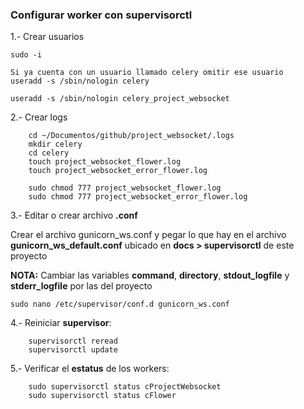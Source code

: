 ### Configurar worker con supervisorctl

1.- Crear usuarios
```
sudo -i

Si ya cuenta con un usuario llamado celery omitir ese usuario
useradd -s /sbin/nologin celery

useradd -s /sbin/nologin celery_project_websocket
```

2.- Crear logs
```
    cd ~/Documentos/github/project_websocket/.logs
    mkdir celery
    cd celery
    touch project_websocket_flower.log
    touch project_websocket_error_flower.log

    sudo chmod 777 project_websocket_flower.log
    sudo chmod 777 project_websocket_error_flower.log
```

3.- Editar o crear archivo **.conf**

Crear el archivo gunicorn_ws.conf y pegar lo que hay en el archivo **gunicorn_ws_default.conf** ubicado en **docs > supervisorctl** de este proyecto

__NOTA:__ Cambiar las variables __command__, __directory__, __stdout_logfile__ y __stderr_logfile__ por las del proyecto

```
sudo nano /etc/supervisor/conf.d gunicorn_ws.conf
```

4.- Reiniciar **supervisor**:
```
    supervisorctl reread
    supervisorctl update
```

5.- Verificar el **estatus** de los workers:
```
    sudo supervisorctl status cProjectWebsocket
    sudo supervisorctl status cFlower
```